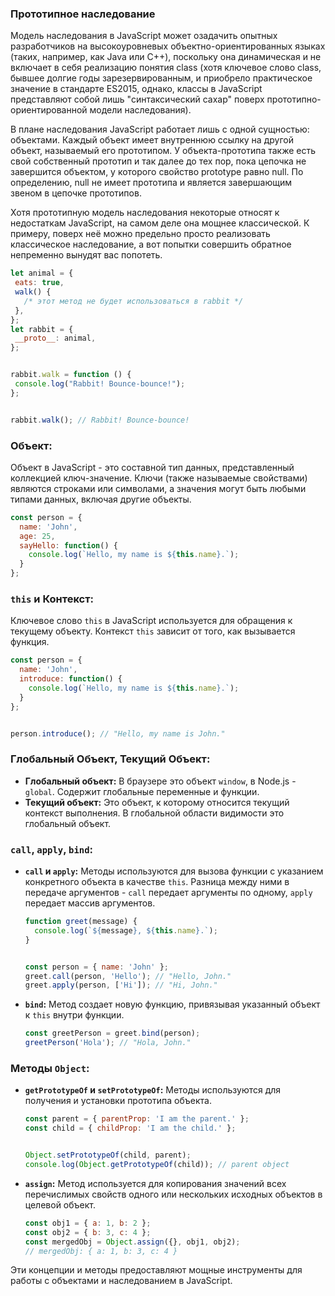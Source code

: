 ﻿### Прототипное наследование


Модель наследования в JavaScript может озадачить опытных разработчиков на высокоуровневых объектно-ориентированных языках (таких, например, как Java или C++), поскольку она динамическая и не включает в себя реализацию понятия class (хотя ключевое слово class, бывшее долгие годы зарезервированным, и приобрело практическое значение в стандарте ES2015, однако, классы в JavaScript представляют собой лишь "синтаксический сахар" поверх прототипно-ориентированной модели наследования).


В плане наследования JavaScript работает лишь с одной сущностью: объектами. Каждый объект имеет внутреннюю ссылку на другой объект, называемый его прототипом. У объекта-прототипа также есть свой собственный прототип и так далее до тех пор, пока цепочка не завершится объектом, у которого свойство prototype равно null. По определению, null не имеет прототипа и является завершающим звеном в цепочке прототипов.


Хотя прототипную модель наследования некоторые относят к недостаткам JavaScript, на самом деле она мощнее классической. К примеру, поверх неё можно предельно просто реализовать классическое наследование, а вот попытки совершить обратное непременно вынудят вас попотеть.
```javascript
let animal = {
 eats: true,
 walk() {
   /* этот метод не будет использоваться в rabbit */
 },
};
let rabbit = {
 __proto__: animal,
};


rabbit.walk = function () {
 console.log("Rabbit! Bounce-bounce!");
};


rabbit.walk(); // Rabbit! Bounce-bounce!
```






### Объект:


Объект в JavaScript - это составной тип данных, представленный коллекцией ключ-значение. Ключи (также называемые свойствами) являются строками или символами, а значения могут быть любыми типами данных, включая другие объекты.


```javascript
const person = {
  name: 'John',
  age: 25,
  sayHello: function() {
    console.log(`Hello, my name is ${this.name}.`);
  }
};
```


### `this` и Контекст:


Ключевое слово `this` в JavaScript используется для обращения к текущему объекту. Контекст `this` зависит от того, как вызывается функция.


```javascript
const person = {
  name: 'John',
  introduce: function() {
    console.log(`Hello, my name is ${this.name}.`);
  }
};


person.introduce(); // "Hello, my name is John."
```


### Глобальный Объект, Текущий Объект:


- **Глобальный объект:** В браузере это объект `window`, в Node.js - `global`. Содержит глобальные переменные и функции.
- **Текущий объект:** Это объект, к которому относится текущий контекст выполнения. В глобальной области видимости это глобальный объект.


### `call`, `apply`, `bind`:


- **`call` и `apply`:** Методы используются для вызова функции с указанием конкретного объекта в качестве `this`. Разница между ними в передаче аргументов - `call` передает аргументы по одному, `apply` передает массив аргументов.
  ```javascript
  function greet(message) {
    console.log(`${message}, ${this.name}.`);
  }


  const person = { name: 'John' };
  greet.call(person, 'Hello'); // "Hello, John."
  greet.apply(person, ['Hi']); // "Hi, John."
  ```


- **`bind`:** Метод создает новую функцию, привязывая указанный объект к `this` внутри функции.
  ```javascript
  const greetPerson = greet.bind(person);
  greetPerson('Hola'); // "Hola, John."
  ```


### Методы `Object`:


- **`getPrototypeOf` и `setPrototypeOf`:** Методы используются для получения и установки прототипа объекта.
  ```javascript
  const parent = { parentProp: 'I am the parent.' };
  const child = { childProp: 'I am the child.' };


  Object.setPrototypeOf(child, parent);
  console.log(Object.getPrototypeOf(child)); // parent object
  ```


- **`assign`:** Метод используется для копирования значений всех перечислимых свойств одного или нескольких исходных объектов в целевой объект.
  ```javascript
  const obj1 = { a: 1, b: 2 };
  const obj2 = { b: 3, c: 4 };
  const mergedObj = Object.assign({}, obj1, obj2);
  // mergedObj: { a: 1, b: 3, c: 4 }
  ```


Эти концепции и методы предоставляют мощные инструменты для работы с объектами и наследованием в JavaScript.